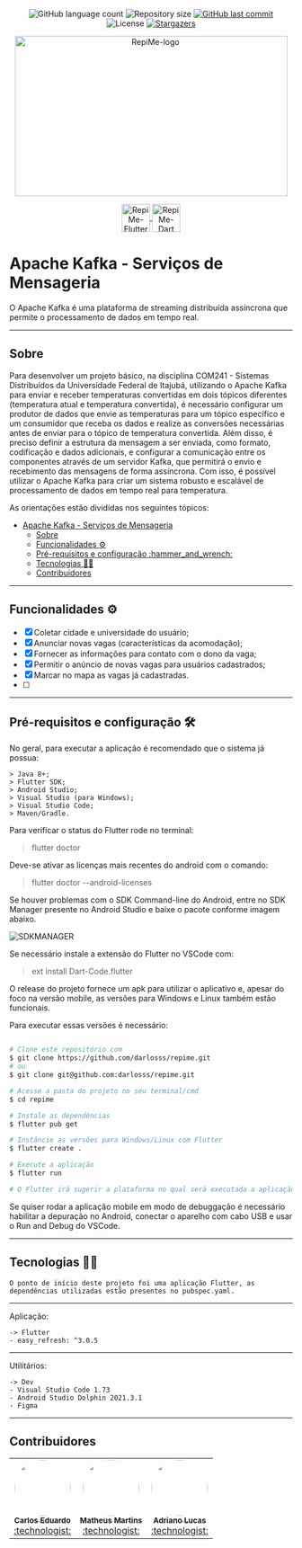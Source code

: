 <p align="center">
  <img alt="GitHub language count" src="https://img.shields.io/github/languages/count/darlosss/com242_apache_kafka_trabalho1?color=a015f5">

  <img alt="Repository size" src="https://img.shields.io/github/repo-size/darlosss/com242_apache_kafka_trabalho1">

  <a href="https://github.com/darlosss/com242_apache_kafka_trabalho1/commits/main">
    <img alt="GitHub last commit" src="https://img.shields.io/github/last-commit/darlosss/com242_apache_kafka_trabalho1">
  </a>

<img alt="License" src="https://img.shields.io/crates/l/ap?color=red">
  <a href="https://github.com/darlosss/com242_apache_kafka_trabalho1/stargazers">
    <img alt="Stargazers" src="https://img.shields.io/github/stars/darlosss/com242_apache_kafka_trabalho1?style=social">
  </a>
</p>

<p align="center">
  <a href="https://github.com/darlosss/com242_apache_kafka_trabalho1">
    <img src="https://upload.wikimedia.org/wikipedia/commons/archive/5/53/20210416084742%21Apache_kafka_wordtype.svg" height="285" width="485" alt="RepiMe-logo" />
  </a>
</p>

<p align="center">
    <a href="https://www.scala-lang.org/">
        <img align="center" alt="RepiMe-Flutter" height="50" width="50" src="https://cdn.jsdelivr.net/gh/devicons/devicon/icons/scala/scala-original-wordmark.svg">
    </a>
    <a href="https://www.java.com/pt-BR/">
        <img align="center" alt="RepiMe-Dart" height="50" width="50" src="https://cdn.jsdelivr.net/gh/devicons/devicon/icons/java/java-plain-wordmark.svg">
    </a>

</p>

# Apache Kafka - Serviços de Mensageria

O Apache Kafka é uma plataforma de streaming distribuída assíncrona que permite o processamento de dados em tempo real.

---
## Sobre

Para desenvolver um projeto básico, na disciplina COM241 - Sistemas Distribuídos da Universidade Federal de Itajubá, utilizando o Apache Kafka para enviar e receber temperaturas convertidas em dois tópicos diferentes (temperatura atual e temperatura convertida), é necessário configurar um produtor de dados que envie as temperaturas para um tópico específico e um consumidor que receba os dados e realize as conversões necessárias antes de enviar para o tópico de temperatura convertida. Além disso, é preciso definir a estrutura da mensagem a ser enviada, como formato, codificação e dados adicionais, e configurar a comunicação entre os componentes através de um servidor Kafka, que permitirá o envio e recebimento das mensagens de forma assíncrona. Com isso, é possível utilizar o Apache Kafka para criar um sistema robusto e escalável de processamento de dados em tempo real para temperatura.

As orientações estão divididas nos seguintes tópicos:

- [Apache Kafka - Serviços de Mensageria](#apache-kafka---serviços-de-mensageria)
  - [Sobre](#sobre)
  - [Funcionalidades :gear:](#funcionalidades-gear)
  - [Pré-requisitos e configuração :hammer\_and\_wrench:](#pré-requisitos-e-configuração-hammer_and_wrench)
  - [Tecnologias :technologist:](#tecnologias-technologist)
  - [Contribuidores](#contribuidores)

---
## Funcionalidades :gear:

 - [x] Coletar cidade e universidade do usuário;
 - [x] Anunciar novas vagas (características da acomodação);
 - [x] Fornecer as informações para contato com o dono da vaga;
 - [x] Permitir o anúncio de novas vagas para usuários cadastrados;
 - [x] Marcar no mapa as vagas já cadastradas.
 - [ ] 
---
## Pré-requisitos e configuração :hammer_and_wrench:
No geral, para executar a aplicação é recomendado que o sistema já possua:

    > Java 8+;
    > Flutter SDK;
    > Android Studio;
    > Visual Studio (para Windows);
    > Visual Studio Code;
    > Maven/Gradle.

Para verificar o status do Flutter rode no terminal:
>flutter doctor

Deve-se ativar as licenças mais recentes do android com o comando:
>flutter doctor --android-licenses

Se houver problemas com o SDK Command-line do Android, entre no SDK Manager presente no Android Studio e baixe o pacote conforme imagem abaixo.

![SDKMANAGER](https://imgur.com/YI91FMs.png)

Se necessário instale a extensão do Flutter no VSCode com:
>ext install Dart-Code.flutter

O release do projeto fornece um apk para utilizar o aplicativo e, apesar do foco na versão mobile, as versões para Windows e Linux também estão funcionais.

Para executar essas versões é necessário:

```bash

# Clone este repositório com
$ git clone https://github.com/darlosss/repime.git
# ou
$ git clone git@github.com:darlosss/repime.git

# Acesse a pasta do projeto no seu terminal/cmd
$ cd repime

# Instale as dependências
$ flutter pub get

# Instâncie as versões para Windows/Linux com Flutter
$ flutter create .

# Execute a aplicação
$ flutter run

# O Flutter irá sugerir a plataforma no qual será executada a aplicação

```

Se quiser rodar a aplicação mobile em modo de debuggação é necessário habilitar a depuração no Android, conectar o aparelho com cabo USB e usar o Run and Debug do VSCode. 

---
## Tecnologias :technologist:
    O ponto de início deste projeto foi uma aplicação Flutter, as dependências utilizadas estão presentes no pubspec.yaml. 
---
Aplicação:

    -> Flutter
    - easy_refresh: ^3.0.5
---
Utilitários:

    -> Dev
    - Visual Studio Code 1.73
    - Android Studio Dolphin 2021.3.1
    - Figma
---  

## Contribuidores

<table>
  <tr>
    <td align="center"><a href="https://github.com/darlosss"><img style="border-radius: 50%;" src="https://avatars.githubusercontent.com/u/72506461?v=4" width="100px;" alt=""/><br /><sub><b>Carlos Eduardo</b></sub></a><br /><a href="https://github.com/darlosss/repime" title="RepiMe">:technologist:</a></td>
    <td align="center"><a href="https://github.com/MatMB115"><img style="border-radius: 50%;" src="https://avatars.githubusercontent.com/u/63670910?v=4" width="100px;" alt=""/><br /><sub><b>Matheus Martins</b></sub></a><br /><a href="https://github.com/MatMB115/repime" title="RepiMe">:technologist:</a></td>
    <td align="center"><a href="https://github.com/adriano-12"><img style="border-radius: 50%;" src="https://avatars.githubusercontent.com/u/66391807?v=4" width="100px;" alt=""/><br /><sub><b>Adriano Lucas</b></sub></a><br /><a href="https://github.com/adriano-12" title="RepiMe">:technologist:</a></td>
  </tr>
</table>
